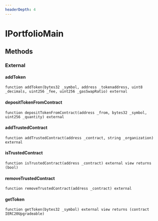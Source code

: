 ```yaml
---
headerDepth: 4
---
```


# IPortfolioMain

## Methods

### External

#### addToken

```solidity:no-line-numbers
function addToken(bytes32 _symbol, address _tokenaddress, uint8 _decimals, uint256 _fee, uint256 _gasSwapRatio) external
```

#### depositTokenFromContract

```solidity:no-line-numbers
function depositTokenFromContract(address _from, bytes32 _symbol, uint256 _quantity) external
```

#### addTrustedContract

```solidity:no-line-numbers
function addTrustedContract(address _contract, string _organization) external
```

#### isTrustedContract

```solidity:no-line-numbers
function isTrustedContract(address _contract) external view returns (bool)
```

#### removeTrustedContract

```solidity:no-line-numbers
function removeTrustedContract(address _contract) external
```

#### getToken

```solidity:no-line-numbers
function getToken(bytes32 _symbol) external view returns (contract IERC20Upgradeable)
```


